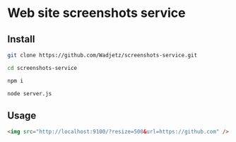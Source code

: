 # Web site screenshots service

## Install

```sh
git clone https://github.com/Wadjetz/screenshots-service.git

cd screenshots-service

npm i

node server.js
```
## Usage

```html
<img src="http://localhost:9100/?resize=500&url=https://github.com" />
```
